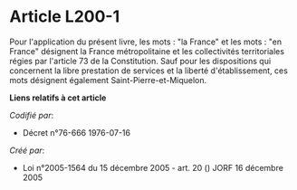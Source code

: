 # Article L200-1

Pour l'application du présent livre, les mots : "la France" et les mots : "en France" désignent la France métropolitaine et
les collectivités territoriales régies par l'article 73 de la Constitution. Sauf pour les dispositions qui concernent la
libre prestation de services et la liberté d'établissement, ces mots désignent également Saint-Pierre-et-Miquelon.

**Liens relatifs à cet article**

_Codifié par_:

  - Décret n°76-666 1976-07-16

_Créé par_:

  - Loi n°2005-1564 du 15 décembre 2005 - art. 20 () JORF 16 décembre 2005
